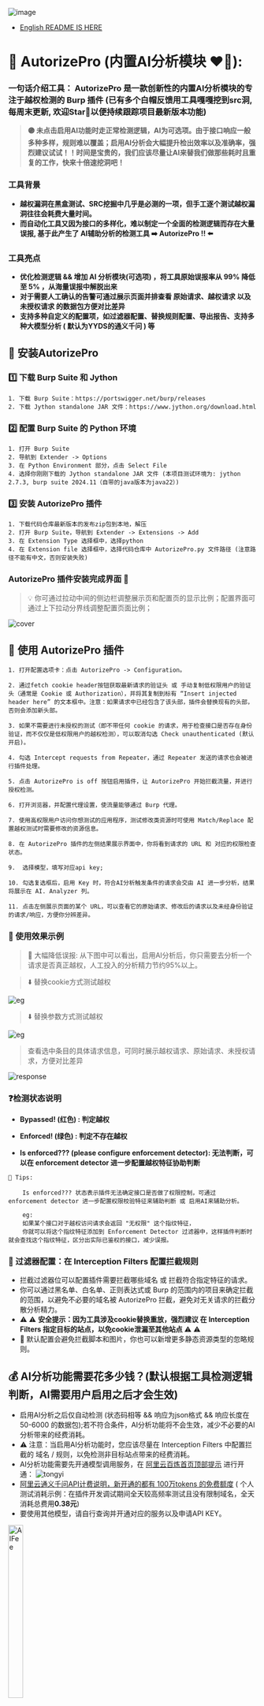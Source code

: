 ![image](https://github.com/user-attachments/assets/26959ef1-1629-4f6b-9dbc-68e1cd0099b7)

- [English README IS HERE](https://github.com/sule01u/AutorizePro/blob/master/README_en.md)

# 🧿 AutorizePro (内置AI分析模块 ❤️‍🔥):  
### 一句话介绍工具： AutorizePro 是一款创新性的内置AI分析模块的专注于越权检测的 Burp 插件 (已有多个白帽反馈用工具嘎嘎挖到src洞, 每周末更新, 欢迎Star🌟以便持续跟踪项目最新版本功能)
> **🟣️ 未点击启用AI功能时走正常检测逻辑，AI为可选项。由于接口响应一般多种多样，规则难以覆盖；启用AI分析会大幅提升检出效率以及准确率，强烈建议试试！！时间是宝贵的，我们应该尽量让AI来替我们做那些耗时且重复的工作，快来十倍速挖洞吧！**

### 工具背景
- **越权漏洞在黑盒测试、SRC挖掘中几乎是必测的一项，但手工逐个测试越权漏洞往往会耗费大量时间。**
- **而自动化工具又因为接口的多样化，难以制定一个全面的检测逻辑而存在大量误报, 基于此产生了 AI辅助分析的检测工具 ➡️ AutorizePro !! ⬅️**

### 工具亮点
- **优化检测逻辑 && 增加 AI 分析模块(可选项) ，将工具原始误报率从 99% 降低至 5% ，从海量误报中解脱出来**
- **对于需要人工确认的告警可通过展示页面并排查看 原始请求、越权请求 以及 未授权请求 的数据包方便对比差异**
- **支持多种自定义的配置项，如过滤器配置、替换规则配置、导出报告、支持多种大模型分析 ( 默认为YYDS的通义千问 ) 等**


## 🔧 安装AutorizePro
### 1️⃣ 下载 Burp Suite 和 Jython

    1. 下载 Burp Suite：https://portswigger.net/burp/releases
    2. 下载 Jython standalone JAR 文件：https://www.jython.org/download.html

### 2️⃣ 配置 Burp Suite 的 Python 环境

	1. 打开 Burp Suite
	2. 导航到 Extender -> Options
	3. 在 Python Environment 部分，点击 Select File
	4. 选择你刚刚下载的 Jython standalone JAR 文件 (本项目测试环境为: jython 2.7.3, burp suite 2024.11（自带的java版本为java22）)

### 3️⃣ 安装 AutorizePro 插件
	1. 下载代码仓库最新版本的发布zip包到本地，解压
    2. 打开 Burp Suite，导航到 Extender -> Extensions -> Add
    3. 在 Extension Type 选择框中，选择python
    4. 在 Extension file 选择框中，选择代码仓库中 AutorizePro.py 文件路径 (注意路径不能有中文，否则安装失败)

### AutorizePro 插件安装完成界面 🎉
> 💡 你可通过拉动中间的侧边栏调整展示页和配置页的显示比例；配置界面可通过上下拉动分界线调整配置页面比例；

![cover](imgs/cover.png)

## 🔫 使用 AutorizePro 插件
    1. 打开配置选项卡：点击 AutorizePro -> Configuration。

    2. 通过fetch cookie header按钮获取最新请求的验证头 或 手动复制低权限用户的验证头（通常是 Cookie 或 Authorization），并将其复制到标有 “Insert injected header here” 的文本框中。注意：如果请求中已经包含了该头部，插件会替换现有的头部，否则会添加新头部。

    3. 如果不需要进行未授权的测试（即不带任何 cookie 的请求，用于检查接口是否存在身份验证，而不仅仅是低权限用户的越权检测），可以取消勾选 Check unauthenticated (默认开启)。

    4. 勾选 Intercept requests from Repeater，通过 Repeater 发送的请求也会被进行插件处理。

    5. 点击 AutorizePro is off 按钮启用插件，让 AutorizePro 开始拦截流量，并进行授权检测。

    6. 打开浏览器，并配置代理设置，使流量能够通过 Burp 代理。

    7. 使用高权限用户访问你想测试的应用程序，测试修改类资源时可使用 Match/Replace 配置越权测试时需要修改的资源信息。

    8. 在 AutorizePro 插件的左侧结果展示界面中，你将看到请求的 URL 和 对应的权限检查状态。
    
    9.  选择模型，填写对应api key; 

    10. 勾选复选框后，启用 Key 时，符合AI分析触发条件的请求会交由 AI 进一步分析，结果将展示在 AI. Analyzer 列。

    11. 点击左侧展示页面的某个 URL，可以查看它的原始请求、修改后的请求以及未经身份验证的请求/响应，方便你分辨差异。

###  🌠 使用效果示例
>  🌟 大幅降低误报: 从下图中可以看出，启用AI分析后，你只需要去分析一个请求是否真正越权，人工投入的分析精力节约95%以上。

> ⬇️ 替换cookie方式测试越权

![eg](imgs/eg.png)

> ⬇️ 替换参数方式测试越权

![eg](imgs/eg2.png)

> 查看选中条目的具体请求信息，可同时展示越权请求、原始请求、未授权请求，方便对比差异

![response](imgs/response.png)

### ❓检测状态说明
- **Bypassed! (红色) : 判定越权**

- **Enforced! (绿色) : 判定不存在越权**

- **Is enforced??? (please configure enforcement detector): 无法判断，可以在 enforcement detector 进一步配置越权特征协助判断**

```
🌟 Tips:

    Is enforced??? 状态表示插件无法确定接口是否做了权限控制，可通过 enforcement detector 进一步配置权限校验特征来辅助判断 或 启用AI来辅助分析。

    eg:
    如果某个接口对于越权访问请求会返回 "无权限" 这个指纹特征，
    你就可以将这个指纹特征添加到 Enforcement Detector 过滤器中，这样插件判断时就会查找这个指纹特征，区分出实际已鉴权的接口，减少误报。
```

### 🚰 过滤器配置：在 Interception Filters 配置拦截规则

- 拦截过滤器位可以配置插件需要拦截哪些域名 或 拦截符合指定特征的请求。
- 你可以通过黑名单、白名单、正则表达式或 Burp 的范围内的项目来确定拦截的范围，以避免不必要的域名被 AutorizePro 拦截，避免对无关请求的拦截分散分析精力。
- ⚠️ ⚠️ **安全提示：因为工具涉及cookie替换重放，强烈建议 在 Interception Filters 指定目标的站点，以免cookie泄漏至其他站点** ⚠️ ⚠️ 
- 🌟 默认配置会避免拦截脚本和图片，你也可以新增更多静态资源类型的忽略规则。

##  💰 AI分析功能需要花多少钱？(默认根据工具检测逻辑判断，AI需要用户启用之后才会生效)
- 启用AI分析之后仅自动检测 (状态码相等 && 响应为json格式 && 响应长度在50-6000 的数据包);若不符合条件，AI分析功能将不会生效，减少不必要的AI分析带来的经费消耗。
-  ⚠️ 注意：当启用AI分析功能时，您应该尽量在 Interception Filters 中配置拦截的 域名 / 规则，以免检测非目标站点带来的经费消耗。
- AI分析功能需要先开通模型调用服务，在 [阿里云百炼首页顶部提示](https://bailian.console.aliyun.com/#/home) 进行开通：
![tongyi](imgs/tongyi.png)
- [阿里云通义千问API计费说明，新开通的都有 100万tokens 的免费额度](https://help.aliyun.com/zh/model-studio/billing-for-model-studio) ( 个人测试消耗示例：在插件开发调试期间全天较高频率测试且没有限制域名，全天消耗总费用**0.38元**)
- 要使用其他模型，请自行查询并开通对应的服务以及申请API KEY。
<p>
    <img alt="AIFee" src="https://suleo.wang/img/AutorizePro/ai_fee.jpg" width="30%" height="30%" style="max-width:20%;">
</p>

## ⛪ Discussion
* 欢迎讨论任何关于工具相关的问题[点我](https://github.com/sule01u/AutorizePro/discussions)
* Bug 反馈或新功能建议[点我](https://github.com/sule01u/AutorizePro/issues)
* 欢迎 PR
* 微信公众号: **扫码关注不懂安全获取更多安全分享**
<p>
    <img alt="QR-code" src="https://suleo.wang/img/mine.png" width="30%" height="30%" style="max-width:20%;">
</p>


##  🤗 鸣谢
**本产品基于 [Autorize](https://github.com/Quitten/Autorize) 插件开发，感谢 Barak Tawily。**

## 📑 Licenses

在原有协议基础之上追加以下免责声明。若与原有协议冲突均以免责声明为准。

<u>在使用本工具进行检测时，您应确保该行为符合当地的法律法规，并且已经取得了足够的授权。 禁止用于未经授权的渗透测试，禁止二次开发后进行未经授权的渗透测试。

如您在使用本工具的过程中存在任何非法行为，您需自行承担相应后果，开发者将不承担任何法律及连带责任。</u> 

在使用本工具前，请您务必审慎阅读、充分理解各条款内容，限制、免责条款或者其他涉及您重大权益的条款可能会以加粗、加下划线等形式提示您重点注意。 除非您已充分阅读、完全理解并接受本协议所有条款，否则，请您不要使用本工具。您的使用行为或者您以其他任何明示或者默示方式表示接受本协议的，即视为您已阅读并同意本协议的约束。
